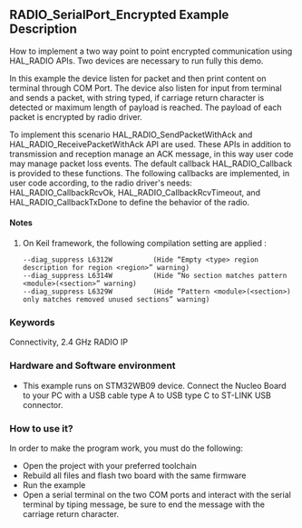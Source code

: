 ## __RADIO_SerialPort_Encrypted Example Description__

How to implement a two way point to point encrypted communication using HAL_RADIO APIs.
Two devices are necessary to run fully this demo.

In this example the device listen for packet and then print content on terminal through COM Port. 
The device also listen for input from terminal and sends a packet, with string typed, 
if carriage return character is detected or maximum length of payload is reached. The payload of each packet is encrypted by radio driver.

To implement this scenario HAL_RADIO_SendPacketWithAck and HAL_RADIO_ReceivePacketWithAck API are used.
These APIs in addition to transmission and reception manage an ACK message, in this way user code may manage packet loss events. 
The default callback HAL_RADIO_Callback is provided to these functions. The following callbacks are implemented, in user code according, to the radio driver's needs: 
HAL_RADIO_CallbackRcvOk, HAL_RADIO_CallbackRcvTimeout, and HAL_RADIO_CallbackTxDone to define the behavior of the radio.

#### __Notes__
                                            
 1. On Keil framework, the following compilation setting are applied :
    
        --diag_suppress L6312W          (Hide “Empty <type> region description for region <region>” warning)
        --diag_suppress L6314W          (Hide “No section matches pattern <module>(<section>” warning)
        --diag_suppress L6329W          (Hide “Pattern <module>(<section>) only matches removed unused sections” warning)


### __Keywords__

Connectivity, 2.4 GHz RADIO IP

### __Hardware and Software environment__

  - This example runs on STM32WB09 device.
    Connect the Nucleo Board to your PC with a USB cable type A to USB type C to ST-LINK USB connector. 

### __How to use it?__

In order to make the program work, you must do the following:

 - Open the project with your preferred toolchain
 - Rebuild all files and flash two board with the same firmware
 - Run the example
 - Open a serial terminal on the two COM ports and interact with the serial terminal by tiping message, be sure to end the message with the carriage return character.

